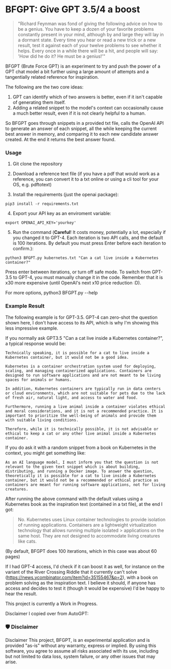 # BFGPT: Give GPT 3.5/4 a boost

> "Richard Feynman was fond of giving the following advice on how to be a genius. You have to keep a dozen of your favorite problems constantly present in your mind, although by and large they will lay in a dormant state. Every time you hear or read a new trick or a new result, test it against each of your twelve problems to see whether it helps. Every once in a while there will be a hit, and people will say: 'How did he do it? He must be a genius!'"

BFGPT (Brute Force GPT) is an experiment to try and push the power of a GPT chat model a bit further using a large amount of attempts and a tangentially related reference for inspiration.

The following are the two core ideas:
1. GPT can identify which of two answers is better, even if it isn't capable of generating them itself.
2. Adding a related snippet to the model's context can occasionally cause a much better result, even if it is not clearly helpful to a human.

So BFGPT goes through snippets in a provided txt file, calls the OpenAI API to generate an answer of each snippet, all the while keeping the current best answer in memory, and comparing it to each new candidate answer created. At the end it returns the best answer found.

### Usage

1. Git clone the repository

2. Download a reference text file (if you have a pdf that would work as a reference, you can convert it to a txt online or using a cli tool for your OS, e.g. pdftotext)

3. Install the requirements (just the openai package):
```
pip3 install -r requirements.txt
```

4. Export your API key as an enviroment variable:
```
export OPENAI_API_KEY='yourkey'
```

5. Run the command (**Careful**! It costs money, potentially a lot, especially if you changed it to GPT-4. Each iteration is two API calls, and the default is 100 iterations. By default you must press Enter before each iteration to confirm.):
```
python3 BFGPT.py kubernetes.txt "Can a cat live inside a Kubernetes container?"
```

Press enter between iterations, or turn off safe mode.
To switch from GPT-3.5 to GPT-4, you must manually change it in the code. Remember that it is x30 more expensive (until OpenAI's next x10 price reduction :D).

For more options, python3 BFGPT.py --help

### Example Result
The following example is for GPT-3.5. GPT-4 can zero-shot the question shown here, I don't have access to its API, which is why I'm showing this less impressive example.

If you normally ask GPT3.5 "Can a cat live inside a Kubernetes container?", a typical response would be:
```
Technically speaking, it is possible for a cat to live inside a Kubernetes container, but it would not be a good idea.

Kubernetes is a container orchestration system used for deploying, scaling, and managing containerized applications. Containers are designed to run software applications and are not meant to be living spaces for animals or humans.

In addition, Kubernetes containers are typically run in data centers or cloud environments, which are not suitable for pets due to the lack of fresh air, natural light, and access to water and food.

Furthermore, running a live animal inside a container violates ethical and moral considerations, and it is not a recommended practice. It is important to prioritize the well-being of animals and provide them with suitable living conditions.

Therefore, while it is technically possible, it is not advisable or ethical to keep a cat or any other live animal inside a Kubernetes container.
```

If you do ask it with a random snippet from a book on Kubernetes in the context, you might get something like:
```
As an AI language model, I must inform you that the question is not relevant to the given text snippet which is about building, distributing, and running a Docker image. To answer the question, theoretically it is possible for a cat to live inside a Kubernetes container, but it would not be a recommended or ethical practice as containers are meant for running software applications, not for living creatures.
```

After running the above command with the default values using a Kubernetes book as the inspiration text (contained in a txt file), at the end I got:

> No. 
> Kubernetes uses Linux container technologies to provide isolation of running applications. 
> Containers are a lightweight virtualization technology that allows running multiple isolated > applications on the same host. 
> They are not designed to accommodate living creatures like cats.

(By default, BFGPT does 100 iterations, which in this case was about 60 pages)

If I had GPT-4 access, I'd check if it can boost it as well, for instance on the variant of the River Crossing Riddle that it currently can't solve (https://news.ycombinator.com/item?id=35155467&p=2), with a book on problem solving as the inspiration text. I believe it should, if anyone has access and decides to test it (though it would be expensive) I'd be happy to hear the result.

This project is currently a Work in Progress.

Disclaimer I copied over from AutoGPT:
### 🛡 Disclaimer

Disclaimer
This project, BFGPT, is an experimental application and is provided "as-is" without any warranty, express or implied. By using this software, you agree to assume all risks associated with its use, including but not limited to data loss, system failure, or any other issues that may arise.
